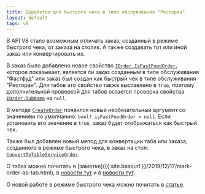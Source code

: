 ```yaml
---
title: Доработки для быстрого чека в типе обслуживания "Ресторан"
layout: default
tags: v8
---
```


В API V8 стало возможным отличать заказ, созданный в режиме быстрого чека, от заказа на столик. А также создавать тот или иной заказ или конвертировать их.

В заказ было добавлено новое свойство
[`IOrder.IsFastFoodOrder`](https://iiko.github.io/front.api.sdk/v8/html/P_Resto_Front_Api_Data_Orders_IOrder_IsFastFoodOrder.htm),
которое показывает, является ли заказ созданным в типе обслуживания "Фастфуд" или заказ был создан как быстрый чек в типе обслуживания "Ресторан".
Для табов это свойство также выставлено в `true`, поэтому дополнительной проверкой для табов остается проверка свойства
[`IOrder.TabName`](https://iiko.github.io/front.api.sdk/v8/html/P_Resto_Front_Api_Data_Orders_IOrder_TabName.htm) 
на `null`.

В методе
[`CreateOrder`](https://iiko.github.io/front.api.sdk/v8/html/M_Resto_Front_Api_Editors_IEditSession_CreateOrder.htm)
появился новый необязательный аргумент со значением по умолчанию: `bool? isFastFoodOrder = null`.
Если установить его значение в `true`, заказ будет отображаться как быстрый чек. 

Также был добавлен новый метод для конвертации таба или заказа, созданного в режиме быстрого чека, в заказ на стол:
[`ConvertToTableServiceOrder`](https://iiko.github.io/front.api.sdk/v8/html/M_Resto_Front_Api_Editors_IEditSession_ConvertToTableServiceOrder.htm).

О табах можно почитать в [заметке]({{ site.baseurl }}/2019/12/17/mark-order-as-tab.html),
в [новости тут](https://ru.iiko.help/articles/#!releasenotes/2022-spring/a/h2_605970442)
и в [новости тут](https://ru.iiko.help/articles/#!releasenotes/2022-summer/a/h2__1823856733).

О новой работе в режиме быстрого чека можно почитать в [статье](https://ru.iiko.help/articles/#!releasenotes/2022-spring/a/h3_1882421515).